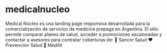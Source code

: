 # medicalnucleo
Medical Núcleo es una landing page responsiva desarrollada para la comercialización de servicios de medicina prepaga en Argentina. El sitio permite comparar planes de salud, acceder a promociones escalonadas y contactar a asesores para contratar coberturas de:  💙 Sancor Salud  ❤️ Prevención Salud  🧡 Medifé  
